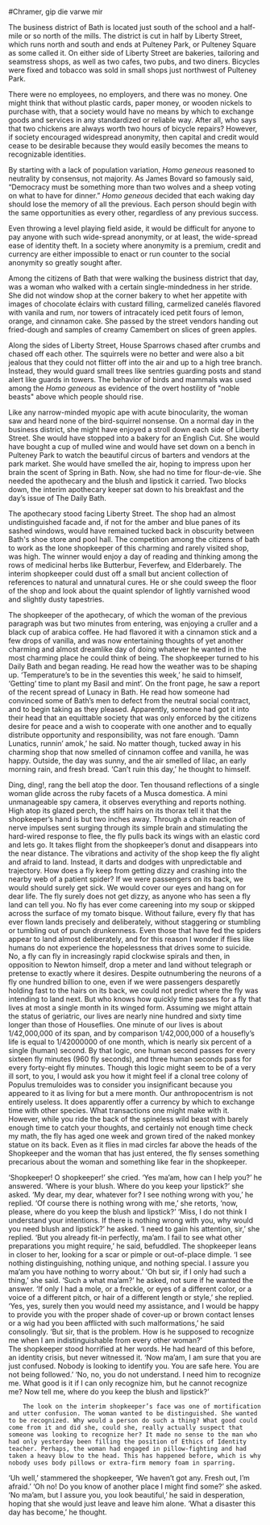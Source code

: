 #Chramer, gip die varwe mir

The business district of Bath is located just south of the school and a half-mile or so north of the mills. The district is cut in half by Liberty Street, which runs north and south and ends at Pulteney Park, or Pulteney Square as some called it. On either side of Liberty Street are bakeries, tailoring and seamstress shops, as well as two cafes, two pubs, and two diners. Bicycles were fixed and tobacco was sold in small shops just northwest of Pulteney Park.

There were no employees, no employers, and there was no money. One might think that without plastic cards, paper money, or wooden nickels to purchase with, that a society would have no means by which to exchange goods and services in any standardized or reliable way. After all, who says that two chickens are always worth two hours of bicycle repairs? However, if society encouraged widespread anonymity, then capital and credit would cease to be desirable because they would easily becomes the means to recognizable identities.

By starting with a lack of population variation, *Homo geneous* reasoned to neutrality by consensus, not majority. As James Bovard so famously said, “Democracy must be something more than two wolves and a sheep voting on what to have for dinner.” *Homo geneous* decided that each waking day should lose the memory of all the previous. Each person should begin with the same opportunities as every other, regardless of any previous success.

Even throwing a level playing field aside, it would be difficult for anyone to pay anyone with such wide-spread anonymity, or at least, the wide-spread ease of identity theft. In a society where anonymity is a premium, credit and currency are either impossible to enact or run counter to the social anonymity so greatly sought after.

Among the citizens of Bath that were walking the business district that day, was a woman who walked with a certain single-mindedness in her stride. She did not window shop at the corner bakery to whet her appetite with images of chocolate éclairs with custard filling, carmelized canelés flavored with vanila and rum, nor towers of intracately iced petit fours of lemon, orange, and cinnamon cake. She passed by the street vendors handing out fried-dough and samples of creamy Camembert on slices of green apples.

Along the sides of Liberty Street, House Sparrows chased after crumbs and chased off each other. The squirrels were no better and were also a bit jealous that they could not flitter off into the air and up to a high tree branch. Instead, they would guard small trees like sentries guarding posts and stand alert like guards in towers. The behavior of birds and mammals was used among the *Homo geneous* as evidence of the overt hostility of "noble beasts" above which people should rise.

Like any narrow-minded myopic ape with acute binocularity, the woman saw and heard none of the bird-squirrel nonsense. On a normal day in the business district, she might have enjoyed a stroll down each side of Liberty Street. She would have stopped into a bakery for an English Cut. She would have bought a cup of mulled wine and would have set down on a bench in Pulteney Park to watch the beautiful circus of barters and vendors at the park market. She would have smelled the air, hoping to impress upon her brain the scent of Spring in Bath. Now, she had no time for flour-de-vie. She needed the apothecary and the blush and lipstick it carried. Two blocks down, the interim apothecary keeper sat down to his breakfast and the day’s issue of The Daily Bath.

The apothecary stood facing Liberty Street. The shop had an almost undistinguished facade and, if not for the amber and blue panes of its sashed windows, would have remained tucked back in obscurity between Bath's shoe store and pool hall. The competition among the citizens of bath to work as the lone shopkeeper of this charming and rarely visited shop, was high. The winner would enjoy a day of reading and thinking among the rows of medicinal herbs like Butterbur, Feverfew, and Elderbarely. The interim shopkeeper could dust off a small but ancient collection of references to natural and unnatural cures. He or she could sweep the floor of the shop and look about the quaint splendor of lightly varnished wood and slightly dusty tapestries.

The shopkeeper of the apothecary, of which the woman of the previous paragraph was but two minutes from entering, was enjoying a cruller and a black cup of arabica coffee. He had flavored it with a cinnamon stick and a few drops of vanilla, and was now entertaining thoughts of yet another charming and almost dreamlike day of doing whatever he wanted in the most charming place he could think of being. The shopkeeper turned to his Daily Bath and began reading. He read how the weather was to be shaping up. ‘Temperature’s to be in the seventies this week,’ he said to himself, ‘Getting’ time to plant my Basil and mint’. On the front page, he saw a report of the recent spread of Lunacy in Bath. He read how someone had convinced some of Bath’s men to defect from the neutral social contract, and to begin taking as they pleased. Apparently, someone had got it into their head that an equittable society that was only enforced by the citizens desire for peace and a wish to cooperate with one another and to equally distribute opportunity and responsibility, was not fare enough. ‘Damn Lunatics, runnin’ amok,’ he said. No matter though, tucked away in his charming shop that now smelled of cinnamon coffee and vanilla, he was happy. Outside, the day was sunny, and the air smelled of lilac, an early morning rain, and fresh bread. ‘Can’t ruin this day,’ he thought to himself.


Ding, ding!, rang the bell atop the door. Ten thousand reflections of a single woman glide across the ruby facets of a Musca domestica. A mini unmanageable spy camera, it observes everything and reports nothing. High atop its glazed perch, the stiff hairs on its thorax tell it that the shopkeeper’s hand is but two inches away. Through a chain reaction of nerve impulses sent surging through its simple brain and stimulating the hard-wired response to flee, the fly pulls back its wings with an elastic cord and lets go. It takes flight from the shopkeeper’s donut and disappears into the near distance. 
The vibrations and activity of the shop keep the fly alight and afraid to land. Instead, it darts and dodges with unpredictable and trajectory. 
How does a fly keep from getting dizzy and crashing into the nearby web of a patient spider? If we were passengers on its back, we would should surely get sick. We would cover our eyes and hang on for dear life. The fly surely does not get dizzy, as anyone who has seen a fly land can tell you. No fly has ever come careening into my soup or skipped across the surface of my tomato bisque. Without failure, every fly that has ever flown lands precisely and deliberately, without staggering or stumbling or tumbling out of punch drunkenness. Even those that have fed the spiders appear to land almost deliberately, and for this reason I wonder if flies like humans do not experience the hopelessness that drives some to suicide. No, a fly can fly in increasingly rapid clockwise spirals and then, in opposition to Newton himself, drop a meter and land without telegraph or pretense to exactly where it desires.
Despite outnumbering the neurons of a fly one hundred billion to one, even if we were passengers desparetly holding fast to the hairs on its back, we could not predict where the fly was intending to land next. But who knows how quickly time passes for a fly that lives at most a single month in its winged form. Assuming we might attain the status of geriatric, our lives are nearly nine hundred and sixty time longer than those of Houseflies. One minute of our lives is about 1/42,000,000 of its span, and by comparison 1/42,000,000 of a housefly’s life is equal to 1/42000000 of one month, which is nearly six percent of a single (human) second. By that logic, one human second passes for every sixteen fly minutes (960 fly seconds), and three human seconds pass for every forty-eight fly minutes. Though this logic might seem to be of a very ill sort, to you, I would ask you how it might feel if a clonal tree colony of Populus tremuloides was to consider you insignificant because you appeared to it as living for but a mere month.
 Our anthropocentrism is not entirely useless. It does apparently offer a currency by which to exchange time with other species. What transactions one might make with it. However, while you ride the back of the spineless wild beast with barely enough time to catch your thoughts, and certainly not enough time check my math, the fly has aged one week and grown tired of the naked monkey statue on its back. Even as it flies in mad circles far above the heads of the Shopkeeper and the woman that has just entered, the fly senses something precarious about the woman and something like fear in the shopkeeper.


‘Shopkeeper! O shopkeeper!’ she cried.
‘Yes ma’am, how can I help you?’ he answered.
‘Where is your blush. Where do you keep your lipstick?’ she asked.
‘My dear, my dear, whatever for? I see nothing wrong with you,’ he replied.
‘Of course there is nothing wrong with me,’ she retorts, ‘now, please, where do you keep the blush and lipstick?’
‘Miss, I do not think I understand your intentions. If there is nothing wrong with you, why would you need blush and lipstick?’ he asked.
‘I need to gain his attention, sir,’ she replied.
‘But you already fit-in perfectly, ma’am. I fail to see what other preparations you might require,’ he said, befuddled.
The shopkeeper leans in closer to her, looking for a scar or pimple or out-of-place dimple.
‘I see nothing distinguishing, nothing unique, and nothing special. I assure you ma’am you have nothing to worry about.’
‘Oh but sir, if I only had such a thing,’ she said.
‘Such a what ma’am?’ he asked, not sure if he wanted the answer.
‘If only I had a mole, or a freckle, or eyes of a different color, or a voice of a different pitch, or hair of a different length or style,’ she replied.
‘Yes, yes, surely then you would need my assistance, and I would be happy to provide you with the proper shade of cover-up or brown contact lenses or a wig had you been afflicted with such malformations,’ he said consolingly.
‘But sir, that is the problem. How is he supposed to recognize me when I am indistinguishable from every other woman?’  
The shopkeeper stood horrified at her words. He had heard of this before, an identity crisis, but never witnessed it. ‘Now ma’am, I am sure that you are just confused. Nobody is looking to identify you. You are safe here. You are not being followed.’
‘No, no, you do not understand. I need him to recognize me. What good is it if I can only recognize him, but he cannot recognize me? Now tell me, where do you keep the blush and lipstick?’


        The look on the interim shopkeeper’s face was one of mortification and utter confusion. The woman wanted to be distinguished. She wanted to be recognized. Why would a person do such a thing? What good could come from it and did she, could she, really actually suspect that someone was looking to recognize her? It made no sense to the man who had only yesterday been filling the position of Ethics of Identity teacher. Perhaps, the woman had engaged in pillow-fighting and had taken a heavy blow to the head. This has happened before, which is why nobody uses body pillows or extra-firm memory foam in sparring.


‘Uh well,’ stammered the shopkeeper, ‘We haven’t got any. Fresh out, I’m afraid.’
‘Oh no! Do you know of another place I might find some?’ she asked.
‘No ma’am, but I assure you, you look beautiful,’ he said in desperation, hoping that she would just leave and leave him alone. ‘What a disaster this day has become,’ he thought.


